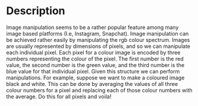 # Description #
 Image manipulation seems to be a rather popular feature among many image based platforms (I.e, Instagram, Snapchat). Image manipulation can be achieved rather easily by manipulating the rgb colour spectrum. Images are usually represented by dimensions of pixels, and so we can manipulate each individual pixel. Each pixel for a colour image is encoded by three numbers representing the colour of the pixel. The first number is the red value, the second number is the green value, and the third number is the blue value for that individual pixel. Given this structure we can perform manipulations. For example, suppose we want to make a coloured image black and white. This can be done by averaging the values of all three colour numbers for a pixel and replacing each of those colour numbers with the average. Do this for all pixels and voila!
